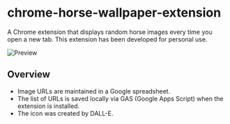 # chrome-horse-wallpaper-extension

A Chrome extension that displays random horse images every time you open a new tab.
This extension has been developed for personal use.

<img src="./readme/overview.png" alt="Preview" title="Preview">

## Overview

- Image URLs are maintained in a Google spreadsheet.
- The list of URLs is saved locally via GAS (Google Apps Script) when the extension is installed.
- The icon was created by DALL-E.
